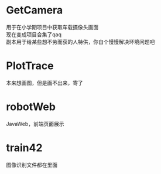 # GetCamera
用于在小学期项目中获取车载摄像头画面   
现在变成项目合集了qaq   
副本用于给某些想不劳而获的人特供，你自个慢慢解决环境问题吧      
# PlotTrace
本来想画图，但是画不出来，寄了   
# robotWeb
JavaWeb，前端页面展示   
# train42
图像识别文件都在里面   
